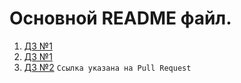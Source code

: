 # Основной README файл.
1. [ДЗ №1](https://github.com/jeka-jvm/Y_LAB-tasks/tree/homework_1/coworking)
1. [ДЗ №1](https://github.com/YlabCourse/homework_example/tree/main/homework_1) 
2. [ДЗ №2](https://github.com/YlabCourse/homework_example/pull/1/files) `Ссылка указана на Pull Request`

